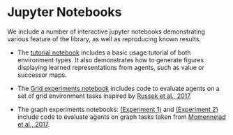 # Jupyter Notebooks

We include a number of interactive jupyter notebooks demonstrating various feature of the library, as well as reproducing known results.

* The [tutorial notebook](./tutorial.ipynb) includes a basic usage tutorial of both environment types. It also demonstrates how to generate figures displaying learned representations from agents, such as value or successor maps.

* The [Grid experiments notebook](./grid_experiments.ipynb) includes code to evaluate agents on a set of grid environment tasks inspired by [Russek et al., 2017](https://journals.plos.org/ploscompbiol/article?id=10.1371/journal.pcbi.1005768).

* The graph experiments notebooks: [(Experiment 1)](./graph_experiments_1.ipynb) and [(Experiment 2)](./graph_experiments_2.ipynb) include code to evaluate agents on graph tasks taken from [Momennejad et al., 2017](https://www.nature.com/articles/s41562-017-0180-8).
